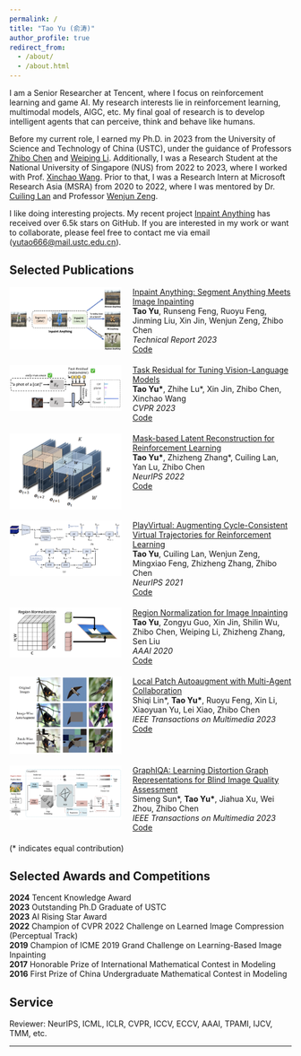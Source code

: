 ```yaml
---
permalink: /
title: "Tao Yu (俞涛)"
author_profile: true
redirect_from: 
  - /about/
  - /about.html
---
```


I am a Senior Researcher at Tencent, where I focus on reinforcement learning and game AI. My research interests lie in reinforcement learning, multimodal models, AIGC, etc. My final goal of research is to develop intelligent agents that can perceive, think and behave like humans.

Before my current role, I earned my Ph.D. in 2023 from the University of Science and Technology of China (USTC), under the guidance of Professors [Zhibo Chen](https://faculty.ustc.edu.cn/chenzhibo/) and [Weiping Li](https://ieeexplore.ieee.org/author/37349978300). Additionally, I was a Research Student at the National University of Singapore (NUS) from 2022 to 2023, where I worked with Prof. [Xinchao Wang](https://sites.google.com/site/sitexinchaowang/). Prior to that, I was a Research Intern at Microsoft Research Asia (MSRA) from 2020 to 2022, where I was mentored by Dr. [Cuiling Lan](https://www.microsoft.com/en-us/research/people/culan/) and Professor [Wenjun Zeng](https://www.eitech.edu.cn/?p=leader-Wenjun%20Zeng&tid=19&lang=en).

I like doing interesting projects. My recent project [Inpaint Anything](https://github.com/geekyutao/inpaint-anything) has received over 6.5k stars on GitHub. If you are interested in my work or want to collaborate, please feel free to contact me via email (yutao666@mail.ustc.edu.cn).


Selected Publications
------
<div class="publication" style="display: flex; align-items: flex-start; margin-bottom: 20px;">
  <img src="../images/inpaint-anything.png" alt="Paper Image 1" style="max-width: 200px; height: auto; margin-right: 20px;">
  <div class="publication-details">
    <a href="https://arxiv.org/pdf/2304.06790">Inpaint Anything: Segment Anything Meets Image Inpainting</a><br>
    <b>Tao Yu</b>, Runseng Feng, Ruoyu Feng, Jinming Liu, Xin Jin, Wenjun Zeng, Zhibo Chen <br>
    <em>Technical Report 2023</em> <br>
    <a href="https://github.com/geekyutao/Inpaint-Anything">Code</a>
  </div>
</div>

<div class="publication" style="display: flex; align-items: flex-start; margin-bottom: 20px;">
  <img src="../images/taskres.png" alt="Paper Image 2" style="max-width: 200px; height: auto; margin-right: 20px;">
  <div class="publication-details">
    <a href="https://arxiv.org/pdf/2211.10277">Task Residual for Tuning Vision-Language Models</a><br>
    <b>Tao Yu*</b>, Zhihe Lu*, Xin Jin, Zhibo Chen, Xinchao Wang <br>
    <em>CVPR 2023</em> <br>
    <a href="https://github.com/geekyutao/TaskRes">Code</a>
  </div>
</div>

<div class="publication" style="display: flex; align-items: flex-start; margin-bottom: 20px;">
  <img src="../images/mlr.png" alt="Paper Image 2" style="max-width: 200px; height: auto; margin-right: 20px;">
  <div class="publication-details">
    <a href="https://arxiv.org/pdf/2201.12096">Mask-based Latent Reconstruction for Reinforcement Learning</a><br>
    <b>Tao Yu*</b>, Zhizheng Zhang*, Cuiling Lan, Yan Lu, Zhibo Chen <br>
    <em>NeurIPS 2022</em> <br>
    <a href="https://github.com/microsoft/Mask-based-Latent-Reconstruction">Code</a>
  </div>
</div>

<div class="publication" style="display: flex; align-items: flex-start; margin-bottom: 20px;">
  <img src="../images/playvirtual.png" alt="Paper Image 2" style="max-width: 200px; height: auto; margin-right: 20px;">
  <div class="publication-details">
    <a href="https://arxiv.org/pdf/2106.04152">PlayVirtual: Augmenting Cycle-Consistent Virtual Trajectories for Reinforcement Learning</a><br>
    <b>Tao Yu</b>, Cuiling Lan, Wenjun Zeng, Mingxiao Feng, Zhizheng Zhang, Zhibo Chen <br>
    <em>NeurIPS 2021</em> <br>
    <a href="https://github.com/microsoft/PlayVirtual">Code</a>
  </div>
</div>

<div class="publication" style="display: flex; align-items: flex-start; margin-bottom: 20px;">
  <img src="../images/rn.png" alt="Paper Image 2" style="max-width: 200px; height: auto; margin-right: 20px;">
  <div class="publication-details">
    <a href="https://arxiv.org/pdf/1911.10375">Region Normalization for Image Inpainting</a><br>
    <b>Tao Yu</b>, Zongyu Guo, Xin Jin, Shilin Wu, Zhibo Chen, Weiping Li, Zhizheng Zhang, Sen Liu <br>
    <em>AAAI 2020</em> <br>
    <a href="https://github.com/geekyutao/RN">Code</a>
  </div>
</div>

<div class="publication" style="display: flex; align-items: flex-start; margin-bottom: 20px;">
  <img src="../images/paa.png" alt="Paper Image 2" style="max-width: 200px; height: auto; margin-right: 20px;">
  <div class="publication-details">
    <a href="https://arxiv.org/pdf/2103.11099">Local Patch Autoaugment with Multi-Agent Collaboration</a><br>
    Shiqi Lin*, <b>Tao Yu*</b>, Ruoyu Feng, Xin Li, Xiaoyuan Yu, Lei Xiao, Zhibo Chen <br>
    <em>IEEE Transactions on Multimedia 2023</em> <br>
    <a href="https://github.com/LinShiqi047/PatchAutoAugment">Code</a>
  </div>
</div>

<div class="publication" style="display: flex; align-items: flex-start; margin-bottom: 20px;">
  <img src="../images/graphiqa.png" alt="Paper Image 2" style="max-width: 200px; height: auto; margin-right: 20px;">
  <div class="publication-details">
    <a href="https://arxiv.org/pdf/2103.07666">GraphIQA: Learning Distortion Graph Representations for Blind Image Quality Assessment</a><br>
    Simeng Sun*, <b>Tao Yu*</b>, Jiahua Xu, Wei Zhou, Zhibo Chen <br>
    <em>IEEE Transactions on Multimedia 2023</em> <br>
    <a href="https://github.com/geekyutao/GraphIQA">Code</a>
  </div>
</div>
(* indicates equal contribution)

Selected Awards and Competitions
------
<ul style="list-style-type: none; padding: 0;">
  <li><strong>2024</strong>   Tencent Knowledge Award</li>
  <li><strong>2023</strong>   Outstanding Ph.D Graduate of USTC</li>
  <li><strong>2023</strong>   AI Rising Star Award</li>
  <li><strong>2022</strong>   Champion of CVPR 2022 Challenge on Learned Image Compression (Perceptual Track)</li>
  <li><strong>2019</strong>   Champion of ICME 2019 Grand Challenge on Learning-Based Image Inpainting</li>
  <li><strong>2017</strong>   Honorable Prize of International Mathematical Contest in Modeling</li>
  <li><strong>2016</strong>   First Prize of China Undergraduate Mathematical Contest in Modeling</li>
</ul>

Service
------
Reviewer: NeurIPS, ICML, ICLR, CVPR, ICCV, ECCV, AAAI, TPAMI, IJCV, TMM, etc.

------
<!-- ClustrMaps Embed Code -->
<div style="text-align: center; margin-top: 20px;">
  <div id="clustrmaps-container" style="display: inline-block; width: 300px; height: 200px; overflow: hidden;">
    <script type='text/javascript' id='clustrmaps' src='//cdn.clustrmaps.com/map_v2.js?cl=ffffff&w=a&t=tt&d=QQILTdW3qmmECKaOlJfnIkG7sCpE_xNVeL1pu10oBUw'></script>
  </div>
</div>
